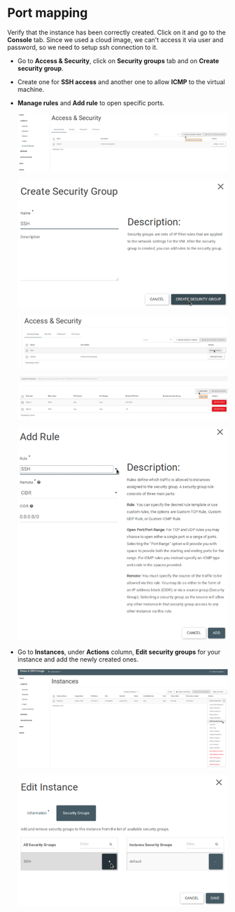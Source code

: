 Port mapping<a name="port-mapping"></a>
=========

Verify that the instance has been correctly created. Click on it and go to the **Console** tab. Since we used a cloud image, we can't access it via user and password, so we need to setup ssh connection to it.
* Go to **Access & Security**, click on **Security groups** tab and on **Create security group**.
* Create one for **SSH access** and another one to allow **ICMP** to the virtual machine.
* **Manage rules** and **Add rule** to open specific ports.

  ![](https://raw.githubusercontent.com/Cloud-PG/Handson-Openstack/master/img/Security-groups-1.png)

  ![](https://raw.githubusercontent.com/Cloud-PG/Handson-Openstack/master/img/Security-groups-2.png)

  ![](https://raw.githubusercontent.com/Cloud-PG/Handson-Openstack/master/img/Security-groups-3.png)

  ![](https://raw.githubusercontent.com/Cloud-PG/Handson-Openstack/master/img/Security-groups-4.png)

  ![](https://raw.githubusercontent.com/Cloud-PG/Handson-Openstack/master/img/Security-groups-5.png)


* Go to **Instances**, under **Actions** column, **Edit security groups** for your instance and add the newly created ones.

  ![](https://raw.githubusercontent.com/Cloud-PG/Handson-Openstack/master/img/Security-groups-6.png)

  ![](https://raw.githubusercontent.com/Cloud-PG/Handson-Openstack/master/img/Security-groups-7.png)
